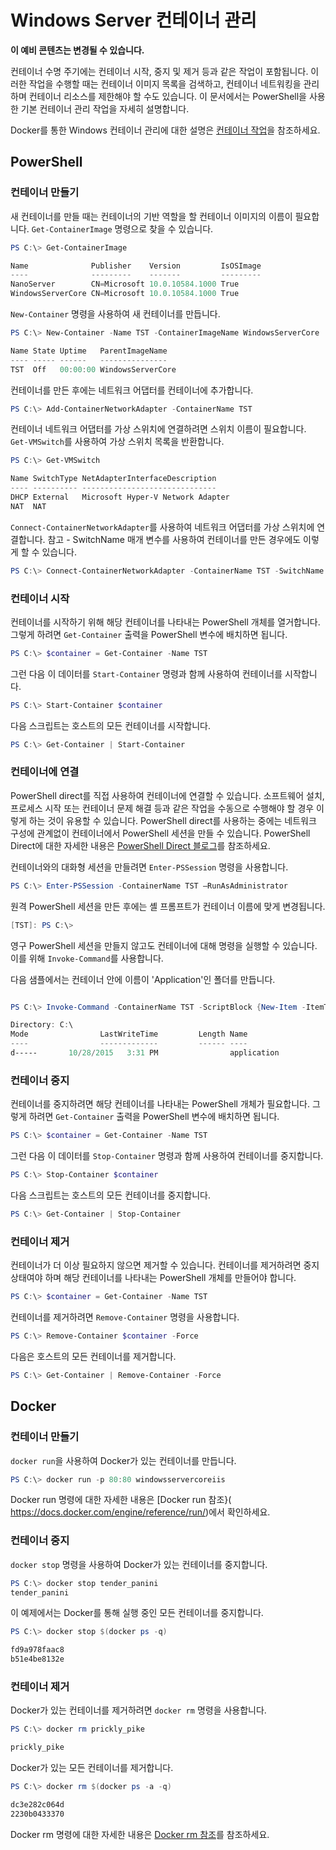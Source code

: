 # Windows Server 컨테이너 관리

**이 예비 콘텐츠는 변경될 수 있습니다.**

컨테이너 수명 주기에는 컨테이너 시작, 중지 및 제거 등과 같은 작업이 포함됩니다. 이러한 작업을 수행할 때는 컨테이너 이미지 목록을 검색하고, 컨테이너 네트워킹을 관리하며 컨테이너 리소스를 제한해야 할 수도 있습니다. 이 문서에서는 PowerShell을 사용한 기본 컨테이너 관리 작업을 자세히 설명합니다.

Docker를 통한 Windows 컨테이너 관리에 대한 설명은 [컨테이너 작업](https://docs.docker.com/userguide/usingdocker/)을 참조하세요.

## PowerShell

### 컨테이너 만들기

새 컨테이너를 만들 때는 컨테이너의 기반 역할을 할 컨테이너 이미지의 이름이 필요합니다. `Get-ContainerImage` 명령으로 찾을 수 있습니다.

```powershell
PS C:\> Get-ContainerImage

Name              Publisher    Version         IsOSImage
----              ---------    -------         ---------
NanoServer        CN=Microsoft 10.0.10584.1000 True
WindowsServerCore CN=Microsoft 10.0.10584.1000 True
```

`New-Container` 명령을 사용하여 새 컨테이너를 만듭니다.

```powershell
PS C:\> New-Container -Name TST -ContainerImageName WindowsServerCore

Name State Uptime   ParentImageName
---- ----- ------   ---------------
TST  Off   00:00:00 WindowsServerCore
```

컨테이너를 만든 후에는 네트워크 어댑터를 컨테이너에 추가합니다.

```powershell
PS C:\> Add-ContainerNetworkAdapter -ContainerName TST
```

컨테이너 네트워크 어댑터를 가상 스위치에 연결하려면 스위치 이름이 필요합니다. `Get-VMSwitch`를 사용하여 가상 스위치 목록을 반환합니다.

```powershell
PS C:\> Get-VMSwitch

Name SwitchType NetAdapterInterfaceDescription
---- ---------- ------------------------------
DHCP External   Microsoft Hyper-V Network Adapter
NAT  NAT
```

`Connect-ContainerNetworkAdapter`를 사용하여 네트워크 어댑터를 가상 스위치에 연결합니다. 참고 - SwitchName 매개 변수를 사용하여 컨테이너를 만든 경우에도 이렇게 할 수 있습니다.

```powershell
PS C:\> Connect-ContainerNetworkAdapter -ContainerName TST -SwitchName NAT
```

### 컨테이너 시작

컨테이너를 시작하기 위해 해당 컨테이너를 나타내는 PowerShell 개체를 열거합니다. 그렇게 하려면 `Get-Container` 출력을 PowerShell 변수에 배치하면 됩니다.

```powershell
PS C:\> $container = Get-Container -Name TST
```

그런 다음 이 데이터를 `Start-Container` 명령과 함께 사용하여 컨테이너를 시작합니다.

```powershell
PS C:\> Start-Container $container
```

다음 스크립트는 호스트의 모든 컨테이너를 시작합니다.

```powershell
PS C:\> Get-Container | Start-Container
```

### 컨테이너에 연결

PowerShell direct를 직접 사용하여 컨테이너에 연결할 수 있습니다. 소프트웨어 설치, 프로세스 시작 또는 컨테이너 문제 해결 등과 같은 작업을 수동으로 수행해야 할 경우 이렇게 하는 것이 유용할 수 있습니다. PowerShell direct를 사용하는 중에는 네트워크 구성에 관계없이 컨테이너에서 PowerShell 세션을 만들 수 있습니다. PowerShell Direct에 대한 자세한 내용은 [PowerShell Direct 블로그](http://blogs.technet.com/b/virtualization/archive/2015/05/14/powershell-direct-running-powershell-inside-a-virtual-machine-from-the-hyper-v-host.aspx)를 참조하세요.

컨테이너와의 대화형 세션을 만들려면 `Enter-PSSession` 명령을 사용합니다.

 ```powershell
PS C:\> Enter-PSSession -ContainerName TST –RunAsAdministrator
 ```

원격 PowerShell 세션을 만든 후에는 셸 프롬프트가 컨테이너 이름에 맞게 변경됩니다.

```powershell
[TST]: PS C:\>
```

영구 PowerShell 세션을 만들지 않고도 컨테이너에 대해 명령을 실행할 수 있습니다. 이를 위해 `Invoke-Command`를 사용합니다.

다음 샘플에서는 컨테이너 안에 이름이 'Application'인 폴더를 만듭니다.

```powershell

PS C:\> Invoke-Command -ContainerName TST -ScriptBlock {New-Item -ItemType Directory -Path c:\application }

Directory: C:\
Mode                LastWriteTime         Length Name                                                 PSComputerName
----                -------------         ------ ----                                                 --------------
d-----       10/28/2015   3:31 PM                application                                          TST
```

### 컨테이너 중지

컨테이너를 중지하려면 해당 컨테이너를 나타내는 PowerShell 개체가 필요합니다. 그렇게 하려면 `Get-Container` 출력을 PowerShell 변수에 배치하면 됩니다.

```powershell
PS C:\> $container = Get-Container -Name TST
```

그런 다음 이 데이터를 `Stop-Container` 명령과 함께 사용하여 컨테이너를 중지합니다.

```powershell
PS C:\> Stop-Container $container
```

다음 스크립트는 호스트의 모든 컨테이너를 중지합니다.

```powershell
PS C:\> Get-Container | Stop-Container
```

### 컨테이너 제거

컨테이너가 더 이상 필요하지 않으면 제거할 수 있습니다. 컨테이너를 제거하려면 중지 상태여야 하며 해당 컨테이너를 나타내는 PowerShell 개체를 만들어야 합니다.

```powershell
PS C:\> $container = Get-Container -Name TST
```

컨테이너를 제거하려면 `Remove-Container` 명령을 사용합니다.

```powershell
PS C:\> Remove-Container $container -Force
```

다음은 호스트의 모든 컨테이너를 제거합니다.

```powershell
PS C:\> Get-Container | Remove-Container -Force
```

## Docker

### 컨테이너 만들기

`docker run`을 사용하여 Docker가 있는 컨테이너를 만듭니다.

```powershell
PS C:\> docker run -p 80:80 windowsservercoreiis
```

Docker run 명령에 대한 자세한 내용은 [Docker run 참조}( https://docs.docker.com/engine/reference/run/)에서 확인하세요.

### 컨테이너 중지

`docker stop` 명령을 사용하여 Docker가 있는 컨테이너를 중지합니다.

```powershell
PS C:\> docker stop tender_panini
tender_panini
```

이 예제에서는 Docker를 통해 실행 중인 모든 컨테이너를 중지합니다.

```powershell
PS C:\> docker stop $(docker ps -q)

fd9a978faac8
b51e4be8132e
```

### 컨테이너 제거

Docker가 있는 컨테이너를 제거하려면 `docker rm` 명령을 사용합니다.

```powershell
PS C:\> docker rm prickly_pike

prickly_pike
```

Docker가 있는 모든 컨테이너를 제거합니다.

```powershell
PS C:\> docker rm $(docker ps -a -q)

dc3e282c064d
2230b0433370
```

Docker rm 명령에 대한 자세한 내용은 [Docker rm 참조](https://docs.docker.com/engine/reference/commandline/rm/)를 참조하세요.




<!--HONumber=Feb16_HO1-->
